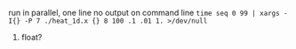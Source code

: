 run in parallel, one line
no output on command line
`time seq 0 99 | xargs -I{} -P 7 ./heat_1d.x {} 8 100 .1 .01 1. >/dev/null`

1. float?
